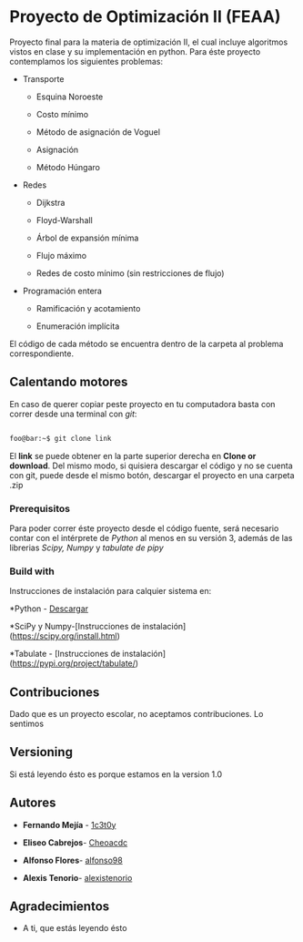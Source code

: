 # Proyecto de Optimización II (FEAA)

Proyecto final para la materia de optimización II, el cual incluye algoritmos vistos en clase y su implementación en python.
Para éste proyecto contemplamos los siguientes problemas:

* Transporte

   - Esquina Noroeste
   
   - Costo mínimo
   
   - Método de asignación de Voguel
   
   - Asignación
   
   - Método Húngaro
 
* Redes
 
  - Dijkstra
  
  - Floyd-Warshall
  
  - Árbol de expansión mínima
  
  - Flujo máximo
  
  - Redes de costo mínimo (sin restricciones de flujo)
  
* Programación entera
  
  - Ramificación y acotamiento
  
  - Enumeración implícita
  
 El código de cada método se encuentra dentro de la carpeta al problema correspondiente.

## Calentando motores

En caso de querer copiar peste proyecto en tu computadora basta con correr desde una terminal con *git*:

```bash

foo@bar:~$ git clone link

```

El **link** se puede obtener en la parte superior derecha en **Clone or download**. Del mismo modo, si quisiera descargar el código y no se cuenta con git, puede desde el mismo botón, descargar el proyecto en una carpeta .zip

### Prerequisitos

Para poder correr éste proyecto desde el código fuente, será necesario contar con el intérprete de *Python* al menos en su versión 3, además de las librerias *Scipy, Numpy* y *tabulate de pipy* 


### Build with

Instrucciones de instalación para calquier sistema en:

*Python - [Descargar](https://www.python.org/downloads/)

*SciPy y Numpy-[Instrucciones de instalación] (https://scipy.org/install.html)

*Tabulate - [Instrucciones de instalación] (https://pypi.org/project/tabulate/)

## Contribuciones

Dado que es un proyecto escolar, no aceptamos contribuciones. Lo sentimos

## Versioning

Si está leyendo ésto es porque estamos en la version 1.0

## Autores

* **Fernando Mejía** - [1c3t0y](https://github.com/1c3t0y/)

* **Eliseo Cabrejos**- [Cheoacdc](https://github.com/Cheoacdc)

* **Alfonso Flores**- [alfonso98](https://github.com/alfonso98)

* **Alexis Tenorio**- [alexistenorio](https://github.com/alexistenorio)


## Agradecimientos

* A ti, que estás leyendo ésto

